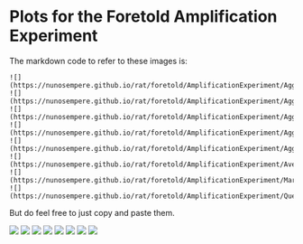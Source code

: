 # Plots for the Foretold Amplification Experiment

The markdown code to refer to these images is:
```
![](https://nunosempere.github.io/rat/foretold/AmplificationExperiment/AggregateEndComparison.png)
![](https://nunosempere.github.io/rat/foretold/AmplificationExperiment/AggregateEndNAF.png)
![](https://nunosempere.github.io/rat/foretold/AmplificationExperiment/AggregateEndOC.png)
![](https://nunosempere.github.io/rat/foretold/AmplificationExperiment/AggregateScoreAcrossTimeNAF.png)
![](https://nunosempere.github.io/rat/foretold/AmplificationExperiment/AggregateScoreAcrossTimeOC.png)
![](https://nunosempere.github.io/rat/foretold/AmplificationExperiment/AverageScoreAcrossTimeOC.png)
![](https://nunosempere.github.io/rat/foretold/AmplificationExperiment/MarginalImprovementComparison.png)
![](https://nunosempere.github.io/rat/foretold/AmplificationExperiment/QuestionsAcrossTimeWithPrior.png)
```




But do feel free to just copy and paste them.

![](https://nunosempere.github.io/rat/foretold/AmplificationExperiment/AggregateEndComparison.png)
![](https://nunosempere.github.io/rat/foretold/AmplificationExperiment/AggregateEndNAF.png)
![](https://nunosempere.github.io/rat/foretold/AmplificationExperiment/AggregateEndOC.png)
![](https://nunosempere.github.io/rat/foretold/AmplificationExperiment/AggregateScoreAcrossTimeNAF.png)
![](https://nunosempere.github.io/rat/foretold/AmplificationExperiment/AggregateScoreAcrossTimeOC.png)
![](https://nunosempere.github.io/rat/foretold/AmplificationExperiment/AverageScoreAcrossTimeOC.png)
![](https://nunosempere.github.io/rat/foretold/AmplificationExperiment/MarginalImprovementComparison.png)
![](https://nunosempere.github.io/rat/foretold/AmplificationExperiment/QuestionsAcrossTimeWithPrior.png)
